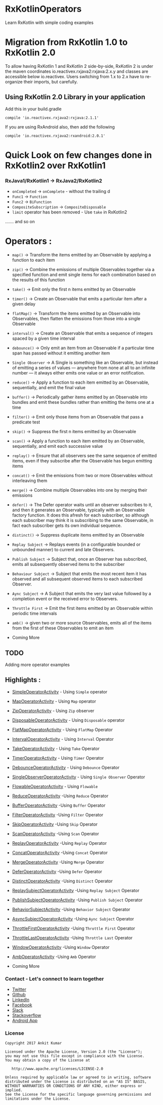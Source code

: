 # RxKotlinOperators

Learn RxKotlin with simple coding examples


# Migration from RxKotlin 1.0 to RxKotlin 2.0

To allow having RxKotlin 1 and RxKotlin 2 side-by-side, RxKotlin 2 is under the maven coordinates io.reactivex.rxjava2:rxjava:2.x.y and classes are accessible below io.reactivex.
Users switching from 1.x to 2.x have to re-organize their imports, but carefully.

## Using RxKotlin 2.0 Library in your application

Add this in your build.gradle

`compile 'io.reactivex.rxjava2:rxjava:2.1.1'`

If you are using RxAndroid also, then add the following

`compile 'io.reactivex.rxjava2:rxandroid:2.0.1'`

# Quick Look on few changes done in RxKotlin2 over RxKotlin1

### RxJava1/RxKotlin1 -> RxJava2/RxKotlin2

* `onCompleted` -> `onComplete` - without the trailing d
* `Func1` -> `Function`
* `Func2` -> `BiFunction`
* `CompositeSubscription` -> `CompositeDisposable`
* `limit` operator has been removed - Use `take` in RxKotlin2

....... and so on

# Operators :
* `map()` -> Transform the items emitted by an Observable by applying a function to each item
* `zip()` -> Combine the emissions of multiple Observables together via a specified function and emit single items for each combination based on the results of this function
* `take()` -> Emit only the first n items emitted by an Observable
* `timer()` -> Create an Observable that emits a particular item after a given delay
* `flatMap()` -> Transform the items emitted by an Observable into Observables, then flatten the emissions from those into a single Observable
* `interval()` -> Create an Observable that emits a sequence of integers spaced by a given time interval
* `debounce()` -> Only emit an item from an Observable if a particular time span has passed without it emitting another item
* `Single Observer` -> A Single is something like an Observable, but instead of emitting a series of values — anywhere from none at all to an infinite number — it always either emits one value or an error notification.
* `reduce()` -> Apply a function to each item emitted by an Observable, sequentially, and emit the final value
* `buffer()` -> Periodically gather items emitted by an Observable into bundles and emit these bundles rather than emitting the items one at a time
* `filter()` -> Emit only those items from an Observable that pass a predicate test
* `skip()` -> Suppress the first n items emitted by an Observable
* `scan()` -> Apply a function to each item emitted by an Observable, sequentially, and emit each successive value
* `replay()` -> Ensure that all observers see the same sequence of emitted items, even if they subscribe after the Observable has begun emitting items
* `concat()` -> Emit the emissions from two or more Observables without interleaving them
* `merge()` -> Combine multiple Observables into one by merging their emissions
* `defer()` -> The Defer operator waits until an observer subscribes to it, and then it generates an Observable, typically with an Observable factory function. It does this afresh for each subscriber, so although each subscriber may think it is subscribing to the same Observable, in fact each subscriber gets its own individual sequence.
* `distinct()` -> Suppress duplicate items emitted by an Observable
* `Replay Subject` -> Replays events (in a configurable bounded or unbounded manner) to current and late Observers.
* `Publish Subject` -> Subject that, once an Observer has subscribed, emits all subsequently observed items to the subscriber
* `Behaviour Subject` -> Subject that emits the most recent item it has observed and all subsequent observed items to each subscribed Observer.
* `Aync Subject` -> A Subject that emits the very last value followed by a completion event or the received error to Observers.
* `Throttle First` -> Emit the first items emitted by an Observable within periodic time intervals
* `amb()` -> given two or more source Observables, emits all of the items from the first of these Observables to emit an item

* Coming More
## TODO

Adding more operator examples

## Highlights :
* [SimpleOperatorActivity](https://github.com/AnkitDroidGit/RxJava-RxKotlin-Android-Samples/blob/master/app/src/main/java/com/freeankit/rxjava2samples/ui/operators/SimpleOperatorActivity.kt) - Using `Simple` operator
* [MapOperatorActivity](https://github.com/AnkitDroidGit/RxJava-RxKotlin-Android-Samples/blob/master/app/src/main/java/com/freeankit/rxjava2samples/ui/operators/transformingOperators/MapOperatorActivity.kt) - Using `Map` operator
* [ZipOperatorActivity](https://github.com/AnkitDroidGit/RxJava-RxKotlin-Android-Samples/blob/master/app/src/main/java/com/freeankit/rxjava2samples/ui/operators/combiningOperators/ZipOperatorActivity.kt) - Using `Zip` observer
* [DisposableOperatorActivity](https://github.com/AnkitDroidGit/RxJava-RxKotlin-Android-Samples/blob/master/app/src/main/java/com/freeankit/rxjava2samples/ui/operators/DisposableOperatorActivity.kt) - Using `Disposable` operator
* [FlatMapOperatorActivity](https://github.com/AnkitDroidGit/RxJava-RxKotlin-Android-Samples/blob/master/app/src/main/java/com/freeankit/rxjava2samples/ui/operators/transformingOperators/FlatMapOperatorActivity.kt) - Using `FlatMap` Operator
* [IntervalOperatorActivity](https://github.com/AnkitDroidGit/RxJava-RxKotlin-Android-Samples/blob/master/app/src/main/java/com/freeankit/rxjava2samples/ui/operators/creatingOperators/IntervalOperatorActivity.kt) - Using `Interval` Operator
* [TakeOperatorActivity](https://github.com/AnkitDroidGit/RxJava-RxKotlin-Android-Samples/blob/master/app/src/main/java/com/freeankit/rxjava2samples/ui/operators/filteringOperators/TakeOperatorActivity.kt) - Using `Take` Operator
* [TimerOperatorActivity](https://github.com/AnkitDroidGit/RxJava-RxKotlin-Android-Samples/blob/master/app/src/main/java/com/freeankit/rxjava2samples/ui/operators/TimerOperatorActivity.kt) - Using `Timer` Operator
* [DebounceOperatorActivity](https://github.com/AnkitDroidGit/RxJava-RxKotlin-Android-Samples/blob/master/app/src/main/java/com/freeankit/rxjava2samples/ui/operators/filteringOperators/DebounceOperatorActivity.kt) - Using `Debounce` Operator
* [SingleObserverOperatorActivity](https://github.com/AnkitDroidGit/RxJava-RxKotlin-Android-Samples/blob/master/app/src/main/java/com/freeankit/rxjava2samples/ui/operators/SingleObserverOperatorActivity.kt) - Using `Single Observer` Operator
* [FlowableOperatorActivity](https://github.com/AnkitDroidGit/RxJava-RxKotlin-Android-Samples/blob/master/app/src/main/java/com/freeankit/rxjava2samples/ui/operators/FlowableOperatorActivity.kt) - Using `Flowable`
* [ReduceOperatorActivity](https://github.com/AnkitDroidGit/RxJava-RxKotlin-Android-Samples/blob/master/app/src/main/java/com/freeankit/rxjava2samples/ui/operators/mathematicalOperators/ReduceOperatorActivity.kt) -Using `Reduce` Operator 
* [BufferOperatorActivity](https://github.com/AnkitDroidGit/RxJava-RxKotlin-Android-Samples/blob/master/app/src/main/java/com/freeankit/rxjava2samples/ui/operators/transformingOperators/BufferOperatorActivity.kt) -Using `Buffer` Operator 
* [FilterOperatorActivity](https://github.com/AnkitDroidGit/RxJava-RxKotlin-Android-Samples/blob/master/app/src/main/java/com/freeankit/rxjava2samples/ui/operators/filteringOperators/FilterOperatorActivity.kt) -Using `Filter` Operator 
* [SkipOperatorActivity](https://github.com/AnkitDroidGit/RxJava-RxKotlin-Android-Samples/blob/master/app/src/main/java/com/freeankit/rxjava2samples/ui/operators/filteringOperators/SkipOperatorActivity.kt) -Using `Skip` Operator 
* [ScanOperatorActivity](https://github.com/AnkitDroidGit/RxJava-RxKotlin-Android-Samples/blob/master/app/src/main/java/com/freeankit/rxjava2samples/ui/operators/transformingOperators/ScanOperatorActivity.kt) -Using `Scan` Operator
* [ReplayOperatorActivity](https://github.com/AnkitDroidGit/RxJava-RxKotlin-Android-Samples/blob/master/app/src/main/java/com/freeankit/rxjava2samples/ui/operators/connectableOperators/ReplayOperatorActivity.kt) -Using `Replay` Operator
* [ConcatOperatorActivity](https://github.com/AnkitDroidGit/RxJava-RxKotlin-Android-Samples/blob/master/app/src/main/java/com/freeankit/rxjava2samples/ui/operators/mathematicalOperators/ConcatOperatorActivity.kt) -Using `Concat` Operator
* [MergeOperatorActivity](https://github.com/AnkitDroidGit/RxJava-RxKotlin-Android-Samples/blob/master/app/src/main/java/com/freeankit/rxjava2samples/ui/operators/combiningOperators/MergeOperatorActivity.kt) -Using `Merge` Operator
* [DeferOperatorActivity](https://github.com/AnkitDroidGit/RxJava-RxKotlin-Android-Samples/blob/master/app/src/main/java/com/freeankit/rxjava2samples/ui/operators/creatingOperators/DeferOperatorActivity.kt) -Using `Defer` Operator
* [DistinctOperatorActivity](https://github.com/AnkitDroidGit/RxJava-RxKotlin-Android-Samples/blob/master/app/src/main/java/com/freeankit/rxjava2samples/ui/operators/filteringOperators/DistinctOperatorActivity.kt) -Using `Distinct` Operator
* [ReplaySubjectOperatorActivity](https://github.com/AnkitDroidGit/RxJava-RxKotlin-Android-Samples/blob/master/app/src/main/java/com/freeankit/rxjava2samples/ui/operators/connectableOperators/ReplaySubjectOperatorActivity.kt) -Using `Replay Subject` Operator
* [PublishSubjectOperatorActivity](https://github.com/AnkitDroidGit/RxJava-RxKotlin-Android-Samples/blob/master/app/src/main/java/com/freeankit/rxjava2samples/ui/operators/connectableOperators/PublishSubjectOperatorActivity.kt) -Using `Publish Subject` Operator
* [BehaviorSubjectActivity](https://github.com/AnkitDroidGit/RxJava-RxKotlin-Android-Samples/blob/master/app/src/main/java/com/freeankit/rxjava2samples/ui/operators/BehaviorSubjectActivity.kt) -Using `Behavior Subject` Operator
* [AsyncSubjectOperatorActivity](https://github.com/AnkitDroidGit/RxJava-RxKotlin-Android-Samples/blob/master/app/src/main/java/com/freeankit/rxjava2samples/ui/operators/AsyncSubjectOperatorActivity.kt) -Using `Aync Subject` Operator
* [ThrottleFirstOperatorActivity](https://github.com/AnkitDroidGit/RxJava-RxKotlin-Android-Samples/blob/master/app/src/main/java/com/freeankit/rxjava2samples/ui/operators/ThrottleFirstOperatorActivity.kt) -Using `Throttle First` Operator
* [ThrottleLastOperatorActivity](https://github.com/AnkitDroidGit/RxJava-RxKotlin-Android-Samples/blob/master/app/src/main/java/com/freeankit/rxjava2samples/ui/operators/ThrottleLastOperatorActivity.kt) -Using `Throttle Last` Operator
* [WindowOperatorActivity](https://github.com/AnkitDroidGit/RxJava-RxKotlin-Android-Samples/blob/master/app/src/main/java/com/freeankit/rxjava2samples/ui/operators/transformingOperatorsWindowOperatorActivity.kt) -Using `Window` Operator
* [AmbOperatorActivity](https://github.com/AnkitDroidGit/RxJava-RxKotlin-Android-Samples/blob/master/app/src/main/java/com/freeankit/rxjava2samples/ui/operators/conditionalOperators/AmbOperatorActivity.kt) -Using `Amb` Operator
 
* Coming More

### Contact - Let's connect to learn together
- [Twitter](https://twitter.com/KumarAnkitRKE)
- [Github](https://github.com/AnkitDroidGit)
- [LinkedIn](https://www.linkedin.com/in/kumarankitkumar/)
- [Facebook](https://www.facebook.com/freeankit)
- [Slack](https://ankitdroid.slack.com)
- [Stackoverflow](https://stackoverflow.com/users/3282461/android)
- [Android App](https://play.google.com/store/apps/details?id=com.freeankit.ankitprofile)


### License

    Copyright 2017 Ankit Kumar
    
    Licensed under the Apache License, Version 2.0 (the "License");
    you may not use this file except in compliance with the License.
    You may obtain a copy of the License at

       http://www.apache.org/licenses/LICENSE-2.0

    Unless required by applicable law or agreed to in writing, software
    distributed under the License is distributed on an "AS IS" BASIS,
    WITHOUT WARRANTIES OR CONDITIONS OF ANY KIND, either express or implied.
    See the License for the specific language governing permissions and
    limitations under the License.
